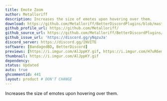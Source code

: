 ```yaml
---
title: Emote Zoom
author: Metalloriff
description: Increases the size of emotes upon hovering over them.
download: https://github.com/Metalloriff/BetterDiscordPlugins/blob/master/BetterEmoteSizes.plugin.js
github_profile_url: https://github.com/Metalloriff/
github_source_url: https://github.com/Metalloriff/BetterDiscordPlugins/blob/master/BetterEmoteSizes.plugin.js
github_issue_url: 'https://discord.gg/yNqzuJa'
discord_server: https://discord.gg/INVITE
software: [BandagedBD, BetterDiscord]
previews: [https://i.imgur.com/AlJppKY.gif, https://i.imgur.com/H7uR6em.gif]
thumbnail: https://i.imgur.com/AlJppKY.gif
dependency:
status: Updated
auto: true
ghcommentid: 441
layout: product # DON'T CHANGE
---
```

Increases the size of emotes upon hovering over them.